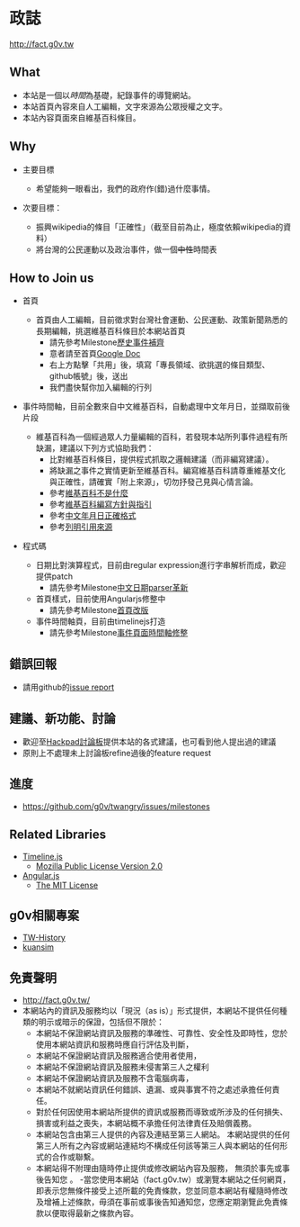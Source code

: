 政誌
====
http://fact.g0v.tw

What
----
  - 本站是一個以*時間*為基礎，紀錄事件的導覽網站。
  - 本站首頁內容來自人工編輯，文字來源為公眾授權之文字。
  - 本站內容頁面來自維基百科條目。

Why
---
  - 主要目標
    - 希望能夠一眼看出，我們的政府作(錯)過什麼事情。

  - 次要目標：
    - 振興wikipedia的條目「正確性」（截至目前為止，極度依賴wikipedia的資料）
    - 將台灣的公民運動以及政治事件，做一個~~中性~~時間表

How to Join us
-----------------
  - 首頁
    - 首頁由人工編輯，目前徵求對台灣社會運動、公民運動、政策新聞熟悉的長期編輯，挑選維基百科條目於本網站首頁
      - 請先參考Milestone[歷史事件補齊](https://github.com/g0v/twangry/issues?milestone=3&state=open)
      - 意者請至首頁[Google Doc](https://docs.google.com/spreadsheet/ccc?key=0AuwTztKH2tKidGZ2cEdVY19PZEpzRWVJWWZOeUI1Y0E#gid=0)
      - 右上方點擊「共用」後，填寫「專長領域、欲挑選的條目類型、github帳號」後，送出
      - 我們盡快幫你加入編輯的行列

  - 事件時間軸，目前全數來自中文維基百科，自動處理中文年月日，並擷取前後片段
    - 維基百科為一個經過眾人力量編輯的百科，若發現本站所列事件過程有所缺漏，建議以下列方式協助我們：
      - 比對維基百科條目，提供程式抓取之邏輯建議（而非編寫建議）。
      - 將缺漏之事件之實情更新至維基百科。編寫維基百科請尊重維基文化與正確性，請確實「附上來源」，切勿抒發己見與心情言論。
      - 參考[維基百科不是什麼](http://zh.wikipedia.org/zh-tw/Wikipedia:%E7%BB%B4%E5%9F%BA%E7%99%BE%E7%A7%91%E4%B8%8D%E6%98%AF%E4%BB%80%E4%B9%88)
      - 參考[維基百科編寫方針與指引](https://zh.wikipedia.org/wiki/Wikipedia:%E6%96%B9%E9%87%9D%E8%88%87%E6%8C%87%E5%BC%95)
      - 參考[中文年月日正確格式](http://zh.wikipedia.org/wiki/Wikipedia:%E6%A0%BC%E5%BC%8F%E6%89%8B%E5%86%8C/%E6%97%A5%E6%9C%9F%E5%92%8C%E6%95%B0%E5%AD%97#.E5.B9.B4.E6.9C.88.E6.97.A5)
      - 參考[列明引用來源](http://zh.wikipedia.org/wiki/Wikipedia:%E5%88%97%E6%98%8E%E6%9D%A5%E6%BA%90)

  - 程式碼
    - 日期比對演算程式，目前由regular expression進行字串解析而成，歡迎提供patch
      - 請先參考Milestone[中文日期parser革新](https://github.com/g0v/twangry/issues?milestone=4&state=open)
    - 首頁樣式，目前使用Angularjs修整中
      - 請先參考Milestone[首頁改版](https://github.com/g0v/twangry/issues?milestone=1&state=open)
    - 事件時間軸頁，目前由timelinejs打造
      - 請先參考Milestone[事件頁面時間軸修整](https://github.com/g0v/twangry/issues?milestone=2&state=open)

錯誤回報
--------
  - 請用github的[issue report](https://github.com/g0v/twangry/issues)

建議、新功能、討論
------------------
  - 歡迎至[Hackpad討論板](https://g0v.hackpad.com/nGRHg4knibC)提供本站的各式建議，也可看到他人提出過的建議
  - 原則上不處理未上討論板refine過後的feature request

進度
----
  - https://github.com/g0v/twangry/issues/milestones

Related Libraries
-----------------
  - [Timeline.js](http://timeline.verite.co/)
    - [Mozilla Public License Version 2.0](https://raw.github.com/VeriteCo/TimelineJS/master/LICENSE)
  - [Angular.js](http://angularjs.org/)
    - [The MIT License](https://github.com/angular/angular.js/blob/master/LICENSE)

g0v相關專案
-----------
  - [TW-History](https://github.com/g0v/TW-history)
  - [kuansim](https://github.com/g0v/kuansim)

免責聲明
--------
  - http://fact.g0v.tw/
  - 本網站內的資訊及服務均以「現況（as is）」形式提供，本網站不提供任何種類的明示或暗示的保證，包括但不限於：
    - 本網站不保證網站資訊及服務的準確性、可靠性、安全性及即時性，您於使用本網站資訊和服務時應自行評估及判斷，
    - 本網站不保證網站資訊及服務適合使用者使用，
    - 本網站不保證網站資訊及服務未侵害第三人之權利
    - 本網站不保證網站資訊及服務不含電腦病毒，
    - 本網站不就網站資訊任何錯誤、遺漏、或與事實不符之處述承擔任何責任。
    - 對於任何因使用本網站所提供的資訊或服務而導致或所涉及的任何損失、損害或利益之喪失，本網站概不承擔任何法律責任及賠償義務。
    - 本網站包含由第三人提供的內容及連結至第三人網站。 本網站提供的任何第三人所有之內容或網站連結均不構成任何該等第三人與本網站的任何形式的合作或聯繫。
    - 本網站得不附理由隨時停止提供或修改網站內容及服務， 無須於事先或事後告知您 。
  -當您使用本網站（fact.g0v.tw）或瀏覽本網站之任何網頁，即表示您無條件接受上述所載的免責條款，您並同意本網站有權隨時修改及增補上述條款，毋須在事前或事後告知通知您，您應定期瀏覽此免責條款以便取得最新之條款內容。

